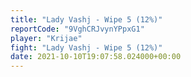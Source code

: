 ```yaml
---
title: "Lady Vashj - Wipe 5 (12%)"
reportCode: "9VghCRJvynYPpxG1"
player: "Krijae"
fight: "Lady Vashj - Wipe 5 (12%)"
date: 2021-10-10T19:07:58.024000+00:00
---
```

